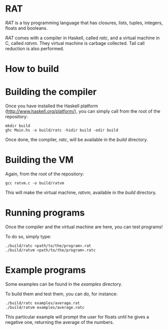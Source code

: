 RAT
===

_RAT_ is a toy programming language that has closures, lists, tuples, integers, floats and booleans.

_RAT_ comes with a compiler in Haskell, called _ratc_, and a virtual machine in C, called _ratvm_. They virtual machine is carbage collected. Tail call reduction is also performed.

How to build
============

Building the compiler
=====================

Once you have installed the Haskell platform (http://www.haskell.org/platform/), you can simply call from the root of the repository:

	mkdir build
	ghc Main.hs -o build/ratc -hidir build -odir build

Once done, the compiler, _ratc_, will be available in the _build_ directory.

Building the VM
===============

Again, from the root of the repository:

	gcc ratvm.c -o build/ratvm

This will make the virtual machine, _ratvm_, available in the _build_ directory.

Running programs
================

Once the compiler and the virtual machine are here, you can test programs!

To do so, simply type:

	./build/ratc <path/to/the/program>.rat
	./build/ratvm <path/to/the/program>.ratc

Example programs
================

Some examples can be found in the _examples_ directory.

To build them and test them, you can do, for instance:

	./build/ratc examples/average.rat
	./build/ratvm examples/average.ratc

This particular example will prompt the user for floats until he gives a negative one, returning the average of the numbers.
	



